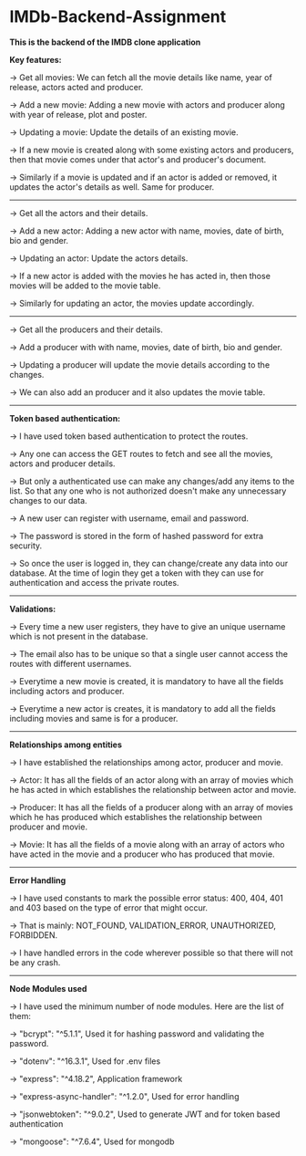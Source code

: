 # IMDb-Backend-Assignment

**This is the backend of the IMDB clone application**

**Key features:**

-> Get all movies: We can fetch all the movie details like name, year of release, actors acted and producer.

-> Add a new movie: Adding a new movie with actors and producer along with year of release, plot and poster.

-> Updating a movie: Update the details of an existing movie.  

-> If a new movie is created along with some existing actors and producers, then that movie comes under that actor's and producer's document. 

-> Similarly if a movie is updated and if an actor is added or removed, it updates the actor's details as well. Same for producer.


------------------------------------------------------------------------------------------------------------------------------------------------------------------------------------------------


-> Get all the actors and their details.

-> Add a new actor: Adding a new actor with name, movies, date of birth, bio and gender.

-> Updating an actor: Update the actors details.

-> If a new actor is added with the movies he has acted in, then those movies will be added to the movie table.

-> Similarly for updating an actor, the movies update accordingly.


------------------------------------------------------------------------------------------------------------------------------------------------------------------------------------------------


-> Get all the producers and their details.

-> Add a producer with with name, movies, date of birth, bio and gender.

-> Updating a producer will update the movie details according to the changes.

-> We can also add an producer and it also updates the movie table. 


------------------------------------------------------------------------------------------------------------------------------------------------------------------------------------------------


 **Token based authentication:**

  -> I have used token based authentication to protect the routes.
  
  -> Any one can access the GET routes to fetch and see all the movies, actors and producer details.
  
  -> But only a authenticated use can make any changes/add any items to the list. So that any one who is not authorized doesn't make any unnecessary changes to our data.
  
  -> A new user can register with username, email and password.
  
  -> The password is stored in the form of hashed password for extra security.
  
  -> So once the user is logged in, they can change/create any data into our database. At the time of login they get a token with they can use for authentication and access the private routes.


  ------------------------------------------------------------------------------------------------------------------------------------------------------------------------------------------------
  

 **Validations:**

  -> Every time a new user registers, they have to give an unique username which is not present in the database. 
  
  -> The email also has to be unique so that a single user cannot access the routes with different usernames.
  
  -> Everytime a new movie is created, it is mandatory to have all the fields including actors and producer.
  
  -> Everytime a new actor is creates, it is mandatory to add all the fields including movies and same is for a producer.



------------------------------------------------------------------------------------------------------------------------------------------------------------------------------------------------


**Relationships among entities**

-> I have established the relationships among actor, producer and movie. 

-> Actor: It has all the fields of an actor along with an array of movies which he has acted in which establishes the relationship between actor and movie.

-> Producer: It has all the fields of a producer along with an array of movies which he has produced which establishes the relationship between producer and movie.

-> Movie: It has all the fields of a movie along with an array of actors who have acted in the movie and a producer who has produced that movie. 


------------------------------------------------------------------------------------------------------------------------------------------------------------------------------------------------


**Error Handling**

-> I have used constants to mark the possible error status: 400, 404, 401 and 403 based on the type of error that might occur.

-> That is mainly: NOT_FOUND, VALIDATION_ERROR, UNAUTHORIZED, FORBIDDEN.

-> I have handled errors in the code wherever possible so that there will not be any crash.


------------------------------------------------------------------------------------------------------------------------------------------------------------------------------------------------


**Node Modules used**

-> I have used the minimum number of node modules. Here are the list of them:

  -> "bcrypt": "^5.1.1", Used it for hashing password and validating the password.
  
  -> "dotenv": "^16.3.1", Used for .env files
  
  -> "express": "^4.18.2", Application framework
  
  -> "express-async-handler": "^1.2.0", Used for error handling
  
  -> "jsonwebtoken": "^9.0.2", Used to generate JWT and for token based authentication
  
  -> "mongoose": "^7.6.4", Used for mongodb 
